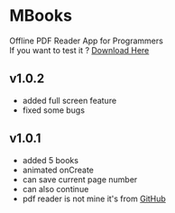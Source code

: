 # MBooks
Offline PDF Reader App for Programmers<br>
If you want to test it ? [Download Here](https://github.com/RKharMinThant/MBooks/releases/download/b1.0.2/MBook-v102-signed.apk)

## v1.0.2
- added full screen feature
- fixed some bugs

## v1.0.1
- added 5 books
- animated onCreate
- can save current page number
- can also continue
- pdf reader is not mine it's from [GitHub](https://github.com/barteksc/AndroidPdfViewer)
